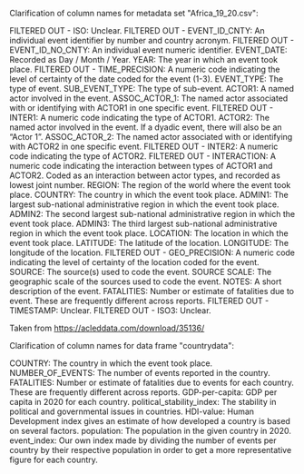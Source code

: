 Clarification of column names for metadata set "Africa_19_20.csv":

FILTERED OUT - ISO: Unclear.
FILTERED OUT - EVENT_ID_CNTY:	An	individual	event	identifier	by	number	and	country	acronym.
FILTERED OUT - EVENT_ID_NO_CNTY:	An	individual	event	numeric	identifier.
EVENT_DATE:	Recorded	as	Day	/	Month	/	Year.
YEAR:	The	year	in	which	an	event	took	place.
FILTERED OUT - TIME_PRECISION:	A	numeric	code	indicating	the	level	of	certainty	of	the	date	coded	for the	event	(1-3).
EVENT_TYPE:	The	type	of	event.
SUB_EVENT_TYPE:	The	type	of	sub-event.
ACTOR1:	A named	actor	involved	in the	event.
ASSOC_ACTOR_1: The	 named	actor	associated with	 or	identifying with ACTOR1	in	 one	specific	event.
FILTERED OUT - INTER1:	A	numeric	code	indicating	the	type	of	ACTOR1.
ACTOR2:	The	named	actor	involved	in	the	event.	If	a	dyadic	event,	there	will	also	be	an	“Actor	1”.
ASSOC_ACTOR_2:	The	 named	actor	associated with	 or	identifying	with	ACTOR2	in	 one specific	event.
FILTERED OUT - INTER2:	A	numeric	code	indicating	the	type	of	ACTOR2.
FILTERED OUT - INTERACTION:	A	numeric	code	indicating	the	interaction	between	types	of	ACTOR1	and	
ACTOR2.	 Coded	 as	 an	 interaction	 between	 actor	 types,	 and	 recorded	 as	 lowest	 joint number.
REGION: The region of the world where the event took place.
COUNTRY:	The	country	in	which	the	event	took	place.
ADMIN1:	The	largest	sub-national	administrative	region	in	which	the	event	took	place.
ADMIN2:	The	second	largest	sub-national	administrative	region	in	which	the	event	took	place.
ADMIN3:	The	 third	largest	sub-national	administrative	 region	in	which	 the	event	 took	place.
LOCATION:	The	location	in	which	the	event	took	place.
LATITUDE:	The	latitude	of	the	location.
LONGITUDE:	The	longitude	of	the	location.
FILTERED OUT - GEO_PRECISION:	A	numeric	code	indicating	 the	level	of	certainty	of	 the	location coded	for	the	event.
SOURCE:	The	source(s) used	to	code	the	event.
SOURCE	SCALE: The geographic	scale	of	the	sources	used	to	code	the	event.
NOTES:	A	short	description	of	the	event.
FATALITIES:	 Number	 or	 estimate	 of	 fatalities	 due	 to	 event.	 These	 are	 frequently	different	across	reports.
FILTERED OUT - TIMESTAMP: Unclear.
FILTERED OUT - ISO3: Unclear.

Taken from https://acleddata.com/download/35136/ 

Clarification of column names for data frame "countrydata":

COUNTRY:	The	country	in	which	the	event	took	place.
NUMBER_OF_EVENTS: The number of events reported in the country.
FATALITIES:	 Number	 or	 estimate	 of	 fatalities	 due	 to	 events for each country.	 These	 are	 frequently different	across	reports.
GDP-per-capita: GDP per capita in 2020 for each country.
political_stability_index: The stability in political and governmental issues in countries. 
HDI-value: Human Development index gives an estimate of how developed a country is based on several factors.
population: The population in the given country in 2020. 
event_index: Our own index made by dividing the number of events per country by their respective population in order to get a more representative figure for each country. 